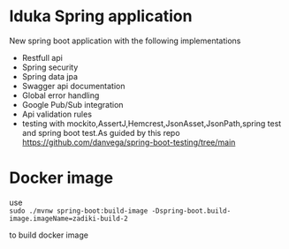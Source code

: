 # Iduka Spring application
New spring boot application with the following implementations
  
- Restfull api
- Spring security
- Spring data jpa
- Swagger api documentation
- Global error handling
- Google Pub/Sub integration
- Api validation rules
- testing with mockito,AssertJ,Hemcrest,JsonAsset,JsonPath,spring test and spring boot test.As guided by this repo https://github.com/danvega/spring-boot-testing/tree/main

# Docker image
 use  
```sudo ./mvnw spring-boot:build-image -Dspring-boot.build-image.imageName=zadiki-build-2 ```

to build docker image